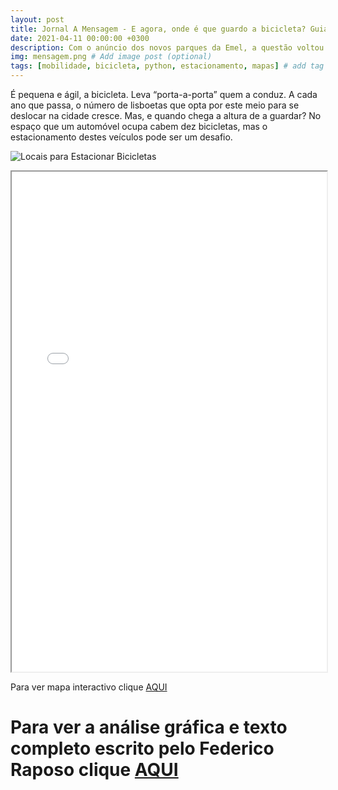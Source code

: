 ```yaml
---
layout: post
title: Jornal A Mensagem - E agora, onde é que guardo a bicicleta? Guia e mapa para saber estacionar na cidade
date: 2021-04-11 00:00:00 +0300
description: Com o anúncio dos novos parques da Emel, a questão voltou. Quem tem bicicleta, onde pode guardá-la? Aqui mostramos onde estão os lugares legais e qual a forma mais segura, cadeados e afins. Guia para o desenrascanço. # Add post description (optional)
img: mensagem.png # Add image post (optional)
tags: [mobilidade, bicicleta, python, estacionamento, mapas] # add tag
---
```

É pequena e ágil, a bicicleta. Leva “porta-a-porta” quem a conduz. A cada ano que passa, o número de lisboetas que opta por este meio para se deslocar na cidade cresce. Mas, e quando chega a altura de a guardar? No espaço que um automóvel ocupa cabem dez bicicletas, mas o estacionamento destes veículos pode ser um desafio.

![Locais para Estacionar Bicicletas]({{site.baseurl}}/assets/img/bici_park_amensagem.png)

<iframe src="/assets/img/Parques_Bicicleta.html" height="800px" width="100%"></iframe>

Para ver mapa interactivo clique [AQUI](https://manuelbanza.github.io/mapaarroios.github.io/Parques_Bicicleta.html)

# Para ver a análise gráfica e texto completo escrito pelo Federico Raposo clique [AQUI](https://amensagem.pt/2021/03/12/lisboa-casas-arrendar-alojamento-local-queda-habitacao/)